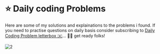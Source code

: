 # **⭐ Daily coding Problems**

Here are some of my solutions and explainations to the problems i found. If you need to practise questions on daily basis consider subscribing to [Daily Coding Problem letterbox ✉️][1]... 
🏃‍♂️ get ready folks!

![2]




[1]: https://www.dailycodingproblem.com/
[2]: https://media3.giphy.com/media/MUlmRFnTQxwJ2/giphy.gif?cid=ecf05e477k4lugm3mdaot77pwne6rsyui4pmgo60avjwcwbe&rid=giphy.gif&ct=g